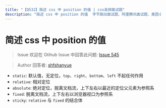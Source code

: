 ```yaml
---
title: "【Q532】简述 css 中 position 的值 | css高频面试题"
description: "简述 css 中 position 的值  字节跳动面试题、阿里腾讯面试题、美团小米面试题。"
---
```


# 简述 css 中 position 的值

> Issue
> 欢迎在 Gtihub Issue 中回答此问题: [Issue 545](https://github.com/shfshanyue/Daily-Question/issues/545)

> Author
> 回答者: [shfshanyue](https://github.com/shfshanyue)

- `static`: 默认值，无定位，`top`、`right`、`bottom`、`left` 不起任何作用
- `relative`: 相对定位
- `absolute`: 绝对定位，脱离文档流，上下左右以最近的定位父元素为参照系
- `fixed`: 脱离文档流，上下左右以浏览器视口为参照系
- `sticky`: `relative` 与 `fixed` 的结合体
